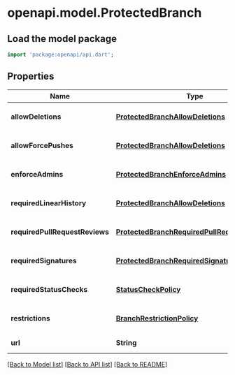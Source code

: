 # openapi.model.ProtectedBranch

## Load the model package
```dart
import 'package:openapi/api.dart';
```

## Properties
Name | Type | Description | Notes
------------ | ------------- | ------------- | -------------
**allowDeletions** | [**ProtectedBranchAllowDeletions**](ProtectedBranchAllowDeletions.md) |  | [optional] [default to null]
**allowForcePushes** | [**ProtectedBranchAllowDeletions**](ProtectedBranchAllowDeletions.md) |  | [optional] [default to null]
**enforceAdmins** | [**ProtectedBranchEnforceAdmins**](ProtectedBranchEnforceAdmins.md) |  | [optional] [default to null]
**requiredLinearHistory** | [**ProtectedBranchAllowDeletions**](ProtectedBranchAllowDeletions.md) |  | [optional] [default to null]
**requiredPullRequestReviews** | [**ProtectedBranchRequiredPullRequestReviews**](ProtectedBranchRequiredPullRequestReviews.md) |  | [optional] [default to null]
**requiredSignatures** | [**ProtectedBranchRequiredSignatures**](ProtectedBranchRequiredSignatures.md) |  | [optional] [default to null]
**requiredStatusChecks** | [**StatusCheckPolicy**](StatusCheckPolicy.md) |  | [optional] [default to null]
**restrictions** | [**BranchRestrictionPolicy**](BranchRestrictionPolicy.md) |  | [optional] [default to null]
**url** | **String** |  | [default to null]

[[Back to Model list]](../README.md#documentation-for-models) [[Back to API list]](../README.md#documentation-for-api-endpoints) [[Back to README]](../README.md)


